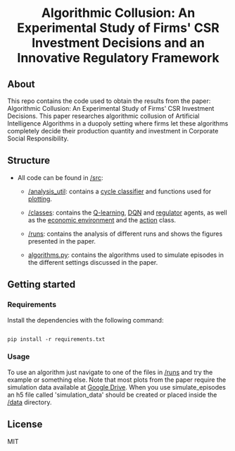 <h1 align="center">Algorithmic Collusion: An Experimental Study of Firms' CSR Investment Decisions and an Innovative Regulatory Framework</h1>

## About
This repo contains the code used to obtain the results from the paper: Algorithmic Collusion: An Experimental Study of Firms' CSR Investment Decisions. This paper researches algorithmic collusion of Artificial Intelligence Algorithms in a duopoly setting where firms let these algorithms completely decide their production quantity and investment in Corporate Social Responsibility.

## Structure

* All code can be found in [/src](src):

  * [/analysis_util](src/analysis_util): contains a [cycle classifier](src/analysis_util/cylcle_classifier.py) and functions used for [plotting](src/analysis_util/visualize.py).

  * [/classes](src/classes): contains the [Q-learning](src/classes/Qlearning.py), [DQN](src/classes/DQN.py) and [regulator](src/classes/regulator.py) agents, as well as the [economic environment](src/classes/environment.py) and the [action](src/classes/action.py) class.

  * [/runs](src/runs): contains the analysis of different runs and shows the figures presented in the paper.

  * [algorithms.py](src/algorithms.py): contains the algorithms used to simulate episodes in the different settings discussed in the paper.


## Getting started
### Requirements

Install the dependencies with the following command:

```

pip install -r requirements.txt

```

### Usage
To use an algorithm just navigate to one of the files in [/runs](src/runs) and try the example or something else. Note that most plots from the paper require the simulation data available at [Google Drive](https://drive.google.com/file/d/1snpfTBvhV1hD44AK2DQ8_w3vwsQILzYP/view?usp=sharing). When you use simulate_episodes an h5 file called 'simulation_data' should be created or placed inside the [/data](data) directory.

## License
MIT   
